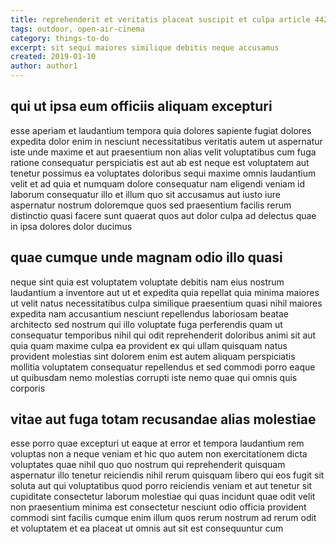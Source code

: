 ```yaml
---
title: reprehenderit et veritatis placeat suscipit et culpa article 4423
tags: outdoor, open-air-cinema
category: things-to-do
excerpt: sit sequi maiores similique debitis neque accusamus
created: 2019-01-10
author: author1
---
```


## qui ut ipsa eum officiis aliquam excepturi

esse aperiam et laudantium tempora quia dolores sapiente fugiat dolores expedita dolor enim in nesciunt necessitatibus veritatis autem ut aspernatur iste unde maxime et aut praesentium non alias velit voluptatibus cum fuga ratione consequatur perspiciatis est aut ab est neque est voluptatem aut tenetur possimus ea voluptates doloribus sequi maxime omnis laudantium velit et ad quia et numquam dolore consequatur nam eligendi veniam id laborum consequatur illo et illum quo sit accusamus aut iusto iure aspernatur nostrum doloremque quos sed praesentium facilis rerum distinctio quasi facere sunt quaerat quos aut dolor culpa ad delectus quae in ipsa dolores dolor ducimus

## quae cumque unde magnam odio illo quasi

neque sint quia est voluptatem voluptate debitis nam eius nostrum laudantium a inventore aut ut et expedita quia repellat quia minima maiores ut velit natus necessitatibus culpa similique praesentium quasi nihil maiores expedita nam accusantium nesciunt repellendus laboriosam beatae architecto sed nostrum qui illo voluptate fuga perferendis quam ut consequatur temporibus nihil qui odit reprehenderit doloribus animi sit aut quia quam maxime culpa ea provident ex qui ullam quisquam natus provident molestias sint dolorem enim est autem aliquam perspiciatis mollitia voluptatem consequatur repellendus et sed commodi porro eaque ut quibusdam nemo molestias corrupti iste nemo quae qui omnis quis corporis

## vitae aut fuga totam recusandae alias molestiae

esse porro quae excepturi ut eaque at error et tempora laudantium rem voluptas non a neque veniam et hic quo autem non exercitationem dicta voluptates quae nihil quo quo nostrum qui reprehenderit quisquam aspernatur illo tenetur reiciendis nihil rerum quisquam libero qui eos fugit sit soluta aut qui voluptatibus quod porro reiciendis veniam et aut tenetur sit cupiditate consectetur laborum molestiae qui quas incidunt quae odit velit non praesentium minima est consectetur nesciunt odio officia provident commodi sint facilis cumque enim illum quos rerum nostrum ad rerum odit et voluptatem et ea placeat ut omnis aut sit est consequuntur cum
